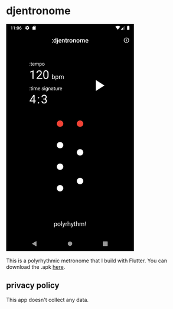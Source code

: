 # djentronome

![image](image/Screenshot.png)   

This is a polyrhythmic metronome that I build with Flutter.
You can download the .apk [here]().  

## privacy policy

This app doesn't collect any data.



